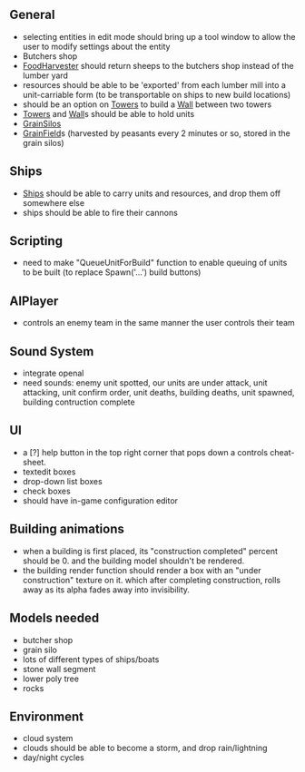 ## General ##
  * selecting entities in edit mode should bring up a tool window to allow the user to modify settings about the entity
  * Butchers shop
  * [FoodHarvester](FoodHarvester.md) should return sheeps to the butchers shop instead of the lumber yard
  * resources should be able to be 'exported' from each lumber mill into a unit-carriable form (to be transportable on ships to new build locations)
  * should be an option on [Towers](Towers.md) to build a [Wall](Wall.md) between two towers
  * [Towers](Towers.md) and [Wall](Wall.md)s should be able to hold units
  * [GrainSilos](GrainSilos.md)
  * [GrainField](GrainField.md)s (harvested by peasants every 2 minutes or so, stored in the grain silos)



## Ships ##
  * [Ships](Ships.md) should be able to carry units and resources, and drop them off somewhere else
  * ships should be able to fire their cannons


## Scripting ##
  * need to make "QueueUnitForBuild" function to enable queuing of units to be built (to replace Spawn('...') build buttons)


## AIPlayer ##
  * controls an enemy team in the same manner the user controls their team


## Sound System ##
  * integrate openal
  * need sounds: enemy unit spotted, our units are under attack, unit attacking, unit confirm order, unit deaths, building deaths, unit spawned, building contruction complete


## UI ##
  * a [?] help button in the top right corner that pops down a controls cheat-sheet.
  * textedit boxes
  * drop-down list boxes
  * check boxes
  * should have in-game configuration editor


## Building animations ##
  * when a building is first placed, its "construction completed" percent should be 0. and the building model shouldn't be rendered.
  * the building render function should render a box with an "under construction" texture on it. which after completing construction, rolls away as its alpha fades away into invisibility.

## Models needed ##
  * butcher shop
  * grain silo
  * lots of different types of ships/boats
  * stone wall segment
  * lower poly tree
  * rocks


## Environment ##
  * cloud system
  * clouds should be able to become a storm, and drop rain/lightning
  * day/night cycles